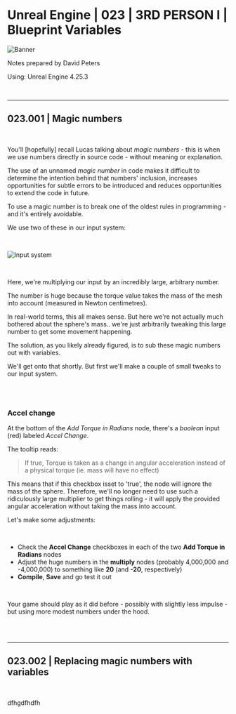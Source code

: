 # Unreal Engine | 023 | 3RD PERSON I | Blueprint Variables

![Banner](https://user-images.githubusercontent.com/36719180/93958681-1a422980-fdab-11ea-8c2b-e665e08294da.png)


Notes prepared by David Peters

Using: Unreal Engine 4.25.3 

<br>

---

## 023.001 | Magic numbers

<br>

You'll [hopefully] recall Lucas talking about *magic numbers* - this is when we use numbers directly in source code - without meaning or explanation.

The use of an unnamed *magic number* in code makes it difficult to determine the intention behind that numbers' inclusion, increases opportunities for subtle errors to be introduced and reduces opportunities to extend the code in future.

To use a magic number is to break one of the oldest rules in programming - and it's entirely avoidable.

We use two of these in our input system:

<br>

![Input system](https://user-images.githubusercontent.com/36719180/95700303-34cd3b80-0ca3-11eb-9219-324ea61b17c8.png)

<br>

Here, we're multiplying our input by an incredibly large, arbitrary number.

The number is huge because the torque value takes the mass of the mesh into account (measured in Newton centimetres).

In real-world terms, this all makes sense. But here we're not actually much bothered about the sphere's mass.. we're just arbitrarily tweaking this large number to get some movement happening.

The solution, as you likely already figured, is to sub these magic numbers out with variables. 

We'll get onto that shortly. But first we'll make a couple of small tweaks to our input system.

<br><br>

### Accel change

At the bottom of the *Add Torque in Radians* node, there's a *boolean* input (red) labeled *Accel Change*.

The tooltip reads:

> If true, Torque is taken as a change in angular acceleration instead of a physical torque (ie. mass will have no effect)

This means that if this checkbox isset to 'true', the node will ignore the mass of the sphere. Therefore, we'll no longer need to use such a ridiculously large multiplier to get things rolling - it will apply the provided angular acceleration without taking the mass into account.

Let's make some adjustments:

<br>

- Check the **Accel Change** checkboxes in each of the two **Add Torque in Radians** nodes
- Adjust the huge numbers in the **multiply** nodes (probably 4,000,000 and -4,000,000) to something like **20** (and **-20**, respectively)
- **Compile**, **Save** and go test it out

<br>

Your game should play as it did before - possibly with slightly less impulse - but using more modest numbers under the hood.

<br><br>

---

## 023.002 | Replacing magic numbers with variables

<br>

dfhgdfhdfh





